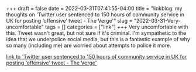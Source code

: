 +++draft = falsedate = 2022-03-31T07:41:55-04:00title = "linkblog: my thoughts on 'Twitter user sentenced to 150 hours of community service in UK for posting ‘offensive’ tweet - The Verge'"slug = "2022-03-31-Very-uncomfortable"tags = []categories = ["link"]+++Very uncomfortable with this. Tweet wasn't great, but not sure if it's criminal. I'm sympathetic to the idea that we underpolice social media, but this is a fantastic example of why so many (including me) are worried about attempts to police it more. [link to 'Twitter user sentenced to 150 hours of community service in UK for posting ‘offensive’ tweet - The Verge'](https://www.theverge.com/2022/3/31/23004339/uk-twitter-user-sentenced-grossly-offensive-tweet-tom-moore-joseph-kelly)